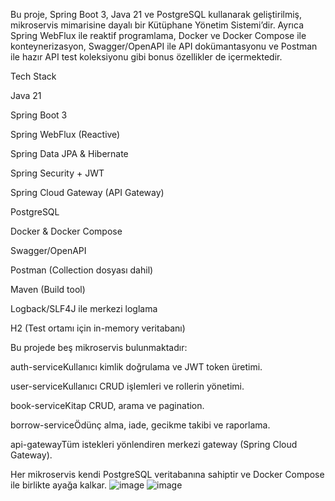 Bu proje, Spring Boot 3, Java 21 ve PostgreSQL kullanarak geliştirilmiş, mikroservis mimarisine dayalı bir Kütüphane Yönetim Sistemi’dir. 
Ayrıca Spring WebFlux ile reaktif programlama, Docker ve Docker Compose ile konteynerizasyon, Swagger/OpenAPI ile API dokümantasyonu 
ve Postman ile hazır API test koleksiyonu gibi bonus özellikler de içermektedir.

Tech Stack

Java 21

Spring Boot 3

Spring WebFlux (Reactive)

Spring Data JPA & Hibernate

Spring Security + JWT

Spring Cloud Gateway (API Gateway)

PostgreSQL

Docker & Docker Compose

Swagger/OpenAPI

Postman (Collection dosyası dahil)

Maven (Build tool)

Logback/SLF4J ile merkezi loglama

H2 (Test ortamı için in-memory veritabanı)

Bu projede beş mikroservis bulunmaktadır:

auth-serviceKullanıcı kimlik doğrulama ve JWT token üretimi.

user-serviceKullanıcı CRUD işlemleri ve rollerin yönetimi.

book-serviceKitap CRUD, arama ve pagination.

borrow-serviceÖdünç alma, iade, gecikme takibi ve raporlama.

api-gatewayTüm istekleri yönlendiren merkezi gateway (Spring Cloud Gateway).

Her mikroservis kendi PostgreSQL veritabanına sahiptir ve Docker Compose ile birlikte ayağa kalkar.
![image](https://github.com/user-attachments/assets/75c5de06-7b0e-4d32-b5b2-e3abce2aa8e6)
![image](https://github.com/user-attachments/assets/21496f07-0f41-4d91-b487-84499c06db75)
